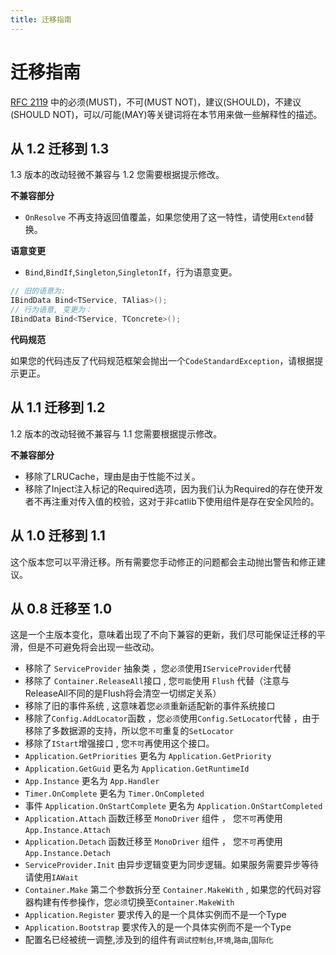 ```yaml
---
title: 迁移指南
---
```


# 迁移指南

[RFC 2119](https://www.ietf.org/rfc/rfc2199.txt) 中的必须(MUST)，不可(MUST NOT)，建议(SHOULD)，不建议(SHOULD NOT)，可以/可能(MAY)等关键词将在本节用来做一些解释性的描述。

## 从 1.2 迁移到 1.3

1.3 版本的改动轻微不兼容与 1.2 您需要根据提示修改。

**不兼容部分**

- `OnResolve` 不再支持返回值覆盖，如果您使用了这一特性，请使用`Extend`替换。

**语意变更**

- `Bind`,`BindIf`,`Singleton`,`SingletonIf`，行为语意变更。

```csharp
// 旧的语意为:
IBindData Bind<TService, TAlias>();
// 行为语意, 变更为：
IBindData Bind<TService, TConcrete>();
```

**代码规范**

如果您的代码违反了代码规范框架会抛出一个`CodeStandardException`，请根据提示更正。

## 从 1.1 迁移到 1.2

1.2 版本的改动轻微不兼容与 1.1 您需要根据提示修改。

**不兼容部分**

- 移除了LRUCache，理由是由于性能不过关。
- 移除了Inject注入标记的Required选项，因为我们认为Required的存在使开发者不再注重对传入值的校验，这对于非catlib下使用组件是存在安全风险的。

## 从 1.0 迁移到 1.1

这个版本您可以平滑迁移。所有需要您手动修正的问题都会主动抛出警告和修正建议。

## 从 0.8 迁移至 1.0

这是一个主版本变化，意味着出现了不向下兼容的更新，我们尽可能保证迁移的平滑，但是不可避免将会出现一些改动。

- 移除了 `ServiceProvider` 抽象类 ，您`必须`使用`IServiceProvider`代替
- 移除了 `Container.ReleaseAll`接口 , 您`可能`使用 `Flush` 代替（注意与ReleaseAll不同的是Flush将会清空一切绑定关系）
- 移除了旧的事件系统 , 这意味着您`必须`重新适配新的事件系统接口
- 移除了`Config.AddLocator`函数 ，您`必须`使用`Config.SetLocator`代替 ，由于移除了多数据源的支持，所以您`不可`重复的`SetLocator`
- 移除了`IStart`增强接口 , 您`不可`再使用这个接口。
- `Application.GetPriorities` 更名为 `Application.GetPriority`
- `Application.GetGuid` 更名为 `Application.GetRuntimeId`
- `App.Instance` 更名为 `App.Handler`
- `Timer.OnComplete` 更名为 `Timer.OnCompleted`
- 事件 `Application.OnStartComplete` 更名为 `Application.OnStartCompleted`
- `Application.Attach` 函数迁移至 `MonoDriver` 组件 ， 您`不可`再使用`App.Instance.Attach`
- `Application.Detach` 函数迁移至 `MonoDriver` 组件 ， 您`不可`再使用`App.Instance.Detach`
- `ServiceProvider.Init` 由异步逻辑变更为同步逻辑。如果服务需要异步等待请使用`IAWait`
- `Container.Make` 第二个参数拆分至 `Container.MakeWith` , 如果您的代码对容器构建有传参操作，您`必须`切换至`Container.MakeWith`
- `Application.Register` 要求传入的是一个具体实例而不是一个Type
- `Application.Bootstrap` 要求传入的是一个具体实例而不是一个Type
- 配置名已经被统一调整,涉及到的组件有`调试控制台`,`环境`,`路由`,`国际化`